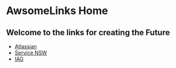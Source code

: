 # AwsomeLinks Home

## Welcome to the links for creating the Future

- [Atlassian](./Orgs/Atlassian.md)
- [Service NSW](./Orgs/ServiceNSW.md)
- [IAG](./Orgs/IAG.md)